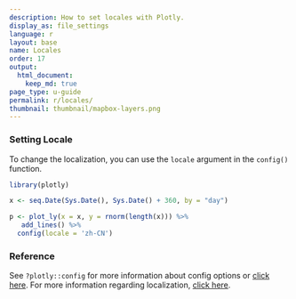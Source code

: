 ```yaml
---
description: How to set locales with Plotly.
display_as: file_settings
language: r
layout: base
name: Locales
order: 17
output:
  html_document:
    keep_md: true
page_type: u-guide
permalink: r/locales/
thumbnail: thumbnail/mapbox-layers.png
---
```



### Setting Locale
To change the localization, you can use the `locale` argument in the `config()` function. 


```r
library(plotly)

x <- seq.Date(Sys.Date(), Sys.Date() + 360, by = "day")

p <- plot_ly(x = x, y = rnorm(length(x))) %>%
   add_lines() %>%
  config(locale = 'zh-CN')
```

### Reference

See `?plotly::config` for more information about config options or [click here](https://plot.ly/r/configuration-options/). For more information regarding localization, [click here](https://github.com/plotly/plotly.js/tree/master/dist#to-include-localization).
